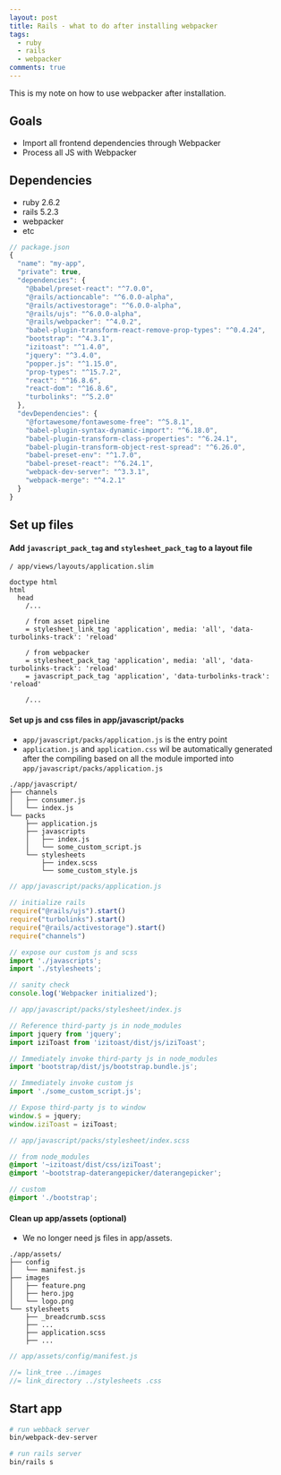 ```yaml
---
layout: post
title: Rails - what to do after installing webpacker
tags:
  - ruby
  - rails
  - webpacker
comments: true
---
```

This is my note on how to use webpacker after installation.


## Goals

- Import all frontend dependencies through Webpacker
- Process all JS with Webpacker

## Dependencies

- ruby 2.6.2
- rails 5.2.3
- webpacker
- etc

```js
// package.json
{
  "name": "my-app",
  "private": true,
  "dependencies": {
    "@babel/preset-react": "^7.0.0",
    "@rails/actioncable": "^6.0.0-alpha",
    "@rails/activestorage": "^6.0.0-alpha",
    "@rails/ujs": "^6.0.0-alpha",
    "@rails/webpacker": "^4.0.2",
    "babel-plugin-transform-react-remove-prop-types": "^0.4.24",
    "bootstrap": "^4.3.1",
    "izitoast": "^1.4.0",
    "jquery": "^3.4.0",
    "popper.js": "^1.15.0",
    "prop-types": "^15.7.2",
    "react": "^16.8.6",
    "react-dom": "^16.8.6",
    "turbolinks": "^5.2.0"
  },
  "devDependencies": {
    "@fortawesome/fontawesome-free": "^5.8.1",
    "babel-plugin-syntax-dynamic-import": "^6.18.0",
    "babel-plugin-transform-class-properties": "^6.24.1",
    "babel-plugin-transform-object-rest-spread": "^6.26.0",
    "babel-preset-env": "^1.7.0",
    "babel-preset-react": "^6.24.1",
    "webpack-dev-server": "^3.3.1",
    "webpack-merge": "^4.2.1"
  }
}
```

## Set up files

#### Add `javascript_pack_tag` and `stylesheet_pack_tag` to a layout file

```slim
/ app/views/layouts/application.slim

doctype html
html
  head
    /...

    / from asset pipeline
    = stylesheet_link_tag 'application', media: 'all', 'data-turbolinks-track': 'reload'

    / from webpacker
    = stylesheet_pack_tag 'application', media: 'all', 'data-turbolinks-track': 'reload'
    = javascript_pack_tag 'application', 'data-turbolinks-track': 'reload'

    /...
```

#### Set up js and css files in app/javascript/packs

- `app/javascript/packs/application.js` is the entry point
- `application.js` and `application.css` wil be automatically generated after the compiling based on all the module imported into `app/javascript/packs/application.js`

```
./app/javascript/
├── channels
│   ├── consumer.js
│   └── index.js
└── packs
    ├── application.js
    ├── javascripts
    │   ├── index.js
    │   └── some_custom_script.js
    └── stylesheets
        ├── index.scss
        └── some_custom_style.js
```

```js
// app/javascript/packs/application.js

// initialize rails
require("@rails/ujs").start()
require("turbolinks").start()
require("@rails/activestorage").start()
require("channels")

// expose our custom js and scss
import './javascripts';
import './stylesheets';

// sanity check
console.log('Webpacker initialized');
```

```js
// app/javascript/packs/stylesheet/index.js

// Reference third-party js in node_modules
import jquery from 'jquery';
import iziToast from 'izitoast/dist/js/iziToast';

// Immediately invoke third-party js in node_modules
import 'bootstrap/dist/js/bootstrap.bundle.js';

// Immediately invoke custom js
import './some_custom_script.js';

// Expose third-party js to window
window.$ = jquery;
window.iziToast = iziToast;
```

```scss
// app/javascript/packs/stylesheet/index.scss

// from node_modules
@import '~izitoast/dist/css/iziToast';
@import '~bootstrap-daterangepicker/daterangepicker';

// custom
@import './bootstrap';
```

#### Clean up app/assets (optional)

- We no longer need js files in app/assets.

```
./app/assets/
├── config
│   └── manifest.js
├── images
│   ├── feature.png
│   ├── hero.jpg
│   └── logo.png
└── stylesheets
    ├── _breadcrumb.scss
    ├── ...
    ├── application.scss
    ├── ...
```

```js
// app/assets/config/manifest.js

//= link_tree ../images
//= link_directory ../stylesheets .css
```

## Start app

```bash
# run webback server
bin/webpack-dev-server
```

```bash
# run rails server
bin/rails s
```
